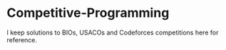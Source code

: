 # Competitive-Programming

I keep solutions to BIOs, USACOs and Codeforces competitions here for reference.
